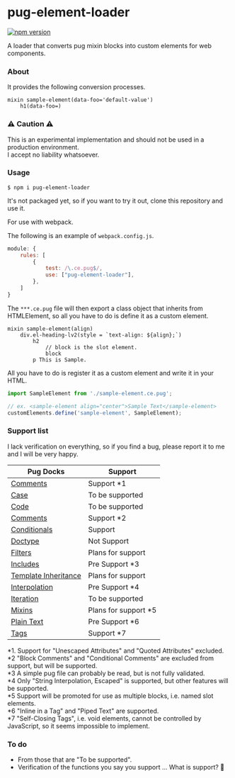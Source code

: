 # pug-element-loader

[![npm version](https://badge.fury.io/js/pug-element-loader.svg)](https://badge.fury.io/js/pug-element-loader)

A loader that converts pug mixin blocks into custom elements for web components.

### About

It provides the following conversion processes.

```
mixin sample-element(data-foo='default-value')
    h1(data-foo=)
```

### ⚠ Caution ⚠

This is an experimental implementation and should not be used in a production environment.  
I accept no liability whatsoever.

### Usage

```shell
$ npm i pug-element-loader
```

It's not packaged yet, so if you want to try it out, clone this repository and use it.

For use with webpack.

The following is an example of `webpack.config.js`.

```javascript
module: {
    rules: [
        {
            test: /\.ce.pug$/,
            use: ["pug-element-loader"],
        },
    ]
}
```

The `***.ce.pug` file will then export a class object that inherits from HTMLElement, so all you have to do is define it as a custom element.

```pug
mixin sample-element(align)
    div.el-heading-lv2(style = `text-align: ${align};`)
        h2
            // block is the slot element.
            block
        p This is Sample.
```

All you have to do is register it as a custom element and write it in your HTML.

```javascript
import SampleElement from './sample-element.ce.pug';

// ex. <sample-element align="center">Sample Text</sample-element>
customElements.define('sample-element', SampleElement);
```
### Support list

I lack verification on everything, so if you find a bug, please report it to me and I will be very happy.

|Pug Docks|Support|
|---|---|
|[Comments](https://pugjs.org/language/comments.html)|Support *1|
|[Case](https://pugjs.org/language/case.html)|To be supported|
|[Code](https://pugjs.org/language/code.html)|To be supported|
|[Comments](https://pugjs.org/language/comments.html)|Support *2|
|[Conditionals](https://pugjs.org/language/conditionals.html)|Support|
|[Doctype](https://pugjs.org/language/doctype.html)|Not Support|
|[Filters](https://pugjs.org/language/filters.html)|Plans for support|
|[Includes](https://pugjs.org/language/includes.html)|Pre Support *3|
|[Template Inheritance](https://pugjs.org/language/inheritance.html)|Plans for support|
|[Interpolation](https://pugjs.org/language/interpolation.html)|Pre Support *4|
|[Iteration](https://pugjs.org/language/iteration.html)|To be supported|
|[Mixins](https://pugjs.org/language/mixins.html)|Plans for support *5|
|[Plain Text](https://pugjs.org/language/plain-text.html)|Pre Support *6|
|[Tags](https://pugjs.org/language/tags.html)|Support *7|

*1. Support for "Unescaped Attributes" and "Quoted Attributes" excluded.  
*2 "Block Comments" and "Conditional Comments" are excluded from support, but will be supported.  
*3 A simple pug file can probably be read, but is not fully validated.  
*4 Only "String Interpolation, Escaped" is supported, but other features will be supported.  
*5 Support will be promoted for use as multiple blocks, i.e. named slot elements.  
*6 "Inline in a Tag" and "Piped Text" are supported.  
*7 "Self-Closing Tags", i.e. void elements, cannot be controlled by JavaScript, so it seems impossible to implement.

### To do

- From those that are "To be supported".
- Verification of the functions you say you support ... What is support? 🤔